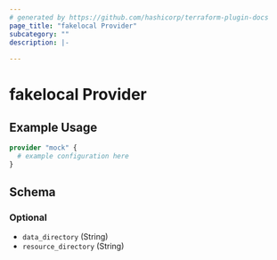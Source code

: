 ```yaml
---
# generated by https://github.com/hashicorp/terraform-plugin-docs
page_title: "fakelocal Provider"
subcategory: ""
description: |-
  
---
```


# fakelocal Provider



## Example Usage

```terraform
provider "mock" {
  # example configuration here
}
```

<!-- schema generated by tfplugindocs -->
## Schema

### Optional

- `data_directory` (String)
- `resource_directory` (String)
